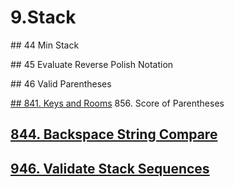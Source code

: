 # 9.Stack



\#\# 44 Min Stack

\#\# 45 Evaluate Reverse Polish Notation

\#\# 46 Valid Parentheses

[## 841. Keys and Rooms](/questions/KeysandRooms.md)
856. Score of Parentheses



## [844. Backspace String Compare](/questions/BackspaceStringCompare.md)


## [946. Validate Stack Sequences](/questions/ValidateStackSequences.md)
